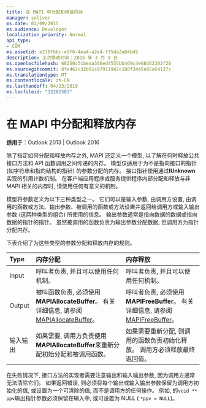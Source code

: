 ```yaml
---
title: 在 MAPI 中分配和释放内存
manager: soliver
ms.date: 03/09/2015
ms.audience: Developer
localization_priority: Normal
api_type:
- COM
ms.assetid: e238f6bc-e9f6-4ea4-a2e4-ff5da2a04bd5
description: 上次修改时间：2015 年 3 月 9 日
ms.openlocfilehash: 68250c5cbeaa366ed4555bb469c4e68d62302f28
ms.sourcegitcommit: 8fe462c32b91c87911942c188f3445e85a54137c
ms.translationtype: MT
ms.contentlocale: zh-CN
ms.lasthandoff: 04/23/2019
ms.locfileid: "32281583"
---
```

# <a name="allocating-and-freeing-memory-in-mapi"></a>在 MAPI 中分配和释放内存

  
  
**适用于**：Outlook 2013 | Outlook 2016 
  
除了指定如何分配和释放内存之外, MAPI 还定义一个模型, 以了解在何时释放公共接口方法和 API 函数调用之间传递的内存。 模型仅适用于为不是指向接口的指针 (如字符串和指向结构的指针) 的参数分配的内存。 接口指针使用通过**IUnknown**实现的引用计数机制。 在客户端应用程序或服务提供程序内部分配和释放与非 MAPI 相关的内存时, 请使用任何有意义的机制。 
  
模型将参数定义为以下三种类型之一。 它们可以是输入参数, 由调用方设置, 由调用的函数或方法、输出参数、被调用的函数或方法设置并返回给调用方或输入输出参数 (这两种类型的组合) 所使用的信息。 输出参数通常是指向数据的数据或指向数据的指针的指针。 虽然被调用的函数负责为输出参数分配数据, 但调用方为指针分配内存。 
  
下表介绍了为这些类型的参数分配和释放内存的规则。
  
|**Type**|**内存分配**|**内存释放**|
|:-----|:-----|:-----|
|Input  <br/> |呼叫者负责, 并且可以使用任何机制。  <br/> |呼叫者负责, 并且可以使用任何机制。  <br/> |
|Output  <br/> |被叫函数负责, 必须使用**MAPIAllocateBuffer**。 有关详细信息, 请参阅[MAPIAllocateBuffer](mapiallocatebuffer.md)。  <br/> |呼叫者负责, 必须使用**MAPIFreeBuffer**。 有关详细信息, 请参阅[MAPIFreeBuffer](mapifreebuffer.md)。  <br/> |
|输入输出  <br/> |如果需要, 调用方负责使用**MAPIAllocateBuffer**来重新分配初始分配和被调用函数。  <br/> |如果需要重新分配, 则调用的函数负责初始化释放。 调用方必须释放最终返回值。  <br/> |
   
在失败情况下, 接口方法的实现者需要注意输出和输入输出参数, 因为调用方通常无法清除它们。 如果返回错误, 则必须将每个输出或输入输出参数保留为调用方初始化的值, 或设置为一个可清除的值, 而不是调用方的任何操作。 例如, 的`void ** ppv`输出指针参数必须保留在输入中, 或可设置为 NULL ( `*ppv = NULL`)。
  

